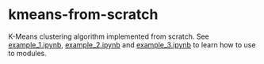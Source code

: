 # kmeans-from-scratch
K-Means clustering algorithm implemented from scratch. See [example_1.ipynb](https://github.com/IamAM99/kmeans-from-scratch/blob/main/example_1.ipynb), [example_2.ipynb](https://github.com/IamAM99/kmeans-from-scratch/blob/main/example_2.ipynb) and [example_3.ipynb](https://github.com/IamAM99/kmeans-from-scratch/blob/main/example_3.ipynb) to learn how to use to modules.
